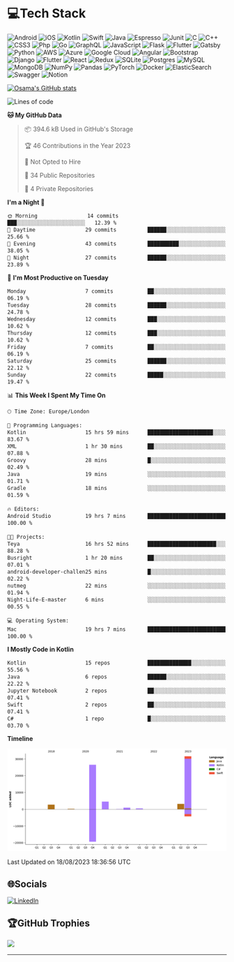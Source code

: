 # 💻Tech Stack
![Android](https://img.shields.io/badge/android-%230f3648.svg?style=for-the-badge&logo=android&logoColor=white) 
![iOS](https://img.shields.io/badge/ios-%23080808.svg?style=for-the-badge&logo=ios&logoColor=white) 
![Kotlin](https://img.shields.io/badge/kotlin-%23ff7b3e.svg?style=for-the-badge&logo=kotlin&logoColor=white) 
![Swift](https://img.shields.io/badge/swift-%23f1563f.svg?style=for-the-badge&logo=swift&logoColor=white) 
![Java](https://img.shields.io/badge/java-%23188ec9.svg?style=for-the-badge&logo=java&logoColor=white) 
![Espresso](https://img.shields.io/badge/espresso-%2366463f.svg?style=for-the-badge&logo=espresso&logoColor=white) 
![Junit](https://img.shields.io/badge/junit-%23f6c54b.svg?style=for-the-badge&logo=JUnit5&logoColor=white) 
![C](https://img.shields.io/badge/c-%2300599C.svg?style=for-the-badge&logo=c&logoColor=white) 
![C++](https://img.shields.io/badge/c++-%238eed1.svg?style=for-the-badge&logo=c%2B%2B&logoColor=white) 
![CSS3](https://img.shields.io/badge/css3-%231572B6.svg?style=for-the-badge&logo=css3&logoColor=white) 
![Php](https://img.shields.io/badge/php-%238ab4f8.svg?style=for-the-badge&logo=php&logoColor=white)
![Go](https://img.shields.io/badge/go-%2300ADD8.svg?style=for-the-badge&logo=go&logoColor=white) 
![GraphQL](https://img.shields.io/badge/-GraphQL-E10098?style=for-the-badge&logo=graphql&logoColor=white) 
![JavaScript](https://img.shields.io/badge/javascript-%23323330.svg?style=for-the-badge&logo=javascript&logoColor=%23F7DF1E) 
![Flask](https://img.shields.io/badge/flask-%23000.svg?style=for-the-badge&logo=flask&logoColor=white) 
![Flutter](https://img.shields.io/badge/Flutter-%2302569B.svg?style=for-the-badge&logo=Flutter&logoColor=white) 
![Gatsby](https://img.shields.io/badge/Gatsby-%23663399.svg?style=for-the-badge&logo=gatsby&logoColor=white) 
![Python](https://img.shields.io/badge/python-3670A0?style=for-the-badge&logo=python&logoColor=ffdd54) 
![AWS](https://img.shields.io/badge/AWS-%23FF9900.svg?style=for-the-badge&logo=amazon-aws&logoColor=white) 
![Azure](https://img.shields.io/badge/azure-%230072C6.svg?style=for-the-badge&logo=azure-devops&logoColor=white) 
![Google Cloud](https://img.shields.io/badge/Google%20Cloud-%234285F4.svg?style=for-the-badge&logo=google-cloud&logoColor=white) 
![Angular](https://img.shields.io/badge/angular-%23DD0031.svg?style=for-the-badge&logo=angular&logoColor=white) 
![Bootstrap](https://img.shields.io/badge/bootstrap-%23563D7C.svg?style=for-the-badge&logo=bootstrap&logoColor=white)
![Django](https://img.shields.io/badge/django-%23092E20.svg?style=for-the-badge&logo=django&logoColor=white) 
![Flutter](https://img.shields.io/badge/Flutter-%2302569B.svg?style=for-the-badge&logo=Flutter&logoColor=white) 
![React](https://img.shields.io/badge/react-%2320232a.svg?style=for-the-badge&logo=react&logoColor=%2361DAFB)
![Redux](https://img.shields.io/badge/redux-%23593d88.svg?style=for-the-badge&logo=redux&logoColor=white) 
![SQLite](https://img.shields.io/badge/sqlite-%2307405e.svg?style=for-the-badge&logo=sqlite&logoColor=white)
![Postgres](https://img.shields.io/badge/postgres-%23316192.svg?style=for-the-badge&logo=postgresql&logoColor=white)
![MySQL](https://img.shields.io/badge/mysql-%2300f.svg?style=for-the-badge&logo=mysql&logoColor=white)
![MongoDB](https://img.shields.io/badge/MongoDB-%234ea94b.svg?style=for-the-badge&logo=mongodb&logoColor=white)
![NumPy](https://img.shields.io/badge/numpy-%23013243.svg?style=for-the-badge&logo=numpy&logoColor=white) 
![Pandas](https://img.shields.io/badge/pandas-%23150458.svg?style=for-the-badge&logo=pandas&logoColor=white)
![PyTorch](https://img.shields.io/badge/PyTorch-%23EE4C2C.svg?style=for-the-badge&logo=PyTorch&logoColor=white) 
![Docker](https://img.shields.io/badge/docker-%230db7ed.svg?style=for-the-badge&logo=docker&logoColor=white) 
![ElasticSearch](https://img.shields.io/badge/-ElasticSearch-005571?style=for-the-badge&logo=elasticsearch)
![Swagger](https://img.shields.io/badge/-Swagger-%23Clojure?style=for-the-badge&logo=swagger&logoColor=white) 
![Notion](https://img.shields.io/badge/Notion-%23000000.svg?style=for-the-badge&logo=notion&logoColor=white)

[![Osama's GitHub stats](https://github-readme-stats-git-masterrstaa-rickstaa.vercel.app/api?username=osamaaftab)](https://github.com/osamaaftab/github-readme-stats) 

<!--START_SECTION:waka-->
![Lines of code](https://img.shields.io/badge/From%20Hello%20World%20I%27ve%20Written-69.8%20thousand%20lines%20of%20code-blue)

**🐱 My GitHub Data** 

> 📦 394.6 kB Used in GitHub's Storage 
 > 
> 🏆 46 Contributions in the Year 2023
 > 
> 🚫 Not Opted to Hire
 > 
> 📜 34 Public Repositories 
 > 
> 🔑 4 Private Repositories 
 > 
**I'm a Night 🦉** 

```text
🌞 Morning                14 commits          ███░░░░░░░░░░░░░░░░░░░░░░   12.39 % 
🌆 Daytime                29 commits          ██████░░░░░░░░░░░░░░░░░░░   25.66 % 
🌃 Evening                43 commits          ██████████░░░░░░░░░░░░░░░   38.05 % 
🌙 Night                  27 commits          ██████░░░░░░░░░░░░░░░░░░░   23.89 % 
```
📅 **I'm Most Productive on Tuesday** 

```text
Monday                   7 commits           ██░░░░░░░░░░░░░░░░░░░░░░░   06.19 % 
Tuesday                  28 commits          ██████░░░░░░░░░░░░░░░░░░░   24.78 % 
Wednesday                12 commits          ███░░░░░░░░░░░░░░░░░░░░░░   10.62 % 
Thursday                 12 commits          ███░░░░░░░░░░░░░░░░░░░░░░   10.62 % 
Friday                   7 commits           ██░░░░░░░░░░░░░░░░░░░░░░░   06.19 % 
Saturday                 25 commits          ██████░░░░░░░░░░░░░░░░░░░   22.12 % 
Sunday                   22 commits          █████░░░░░░░░░░░░░░░░░░░░   19.47 % 
```


📊 **This Week I Spent My Time On** 

```text
🕑︎ Time Zone: Europe/London

💬 Programming Languages: 
Kotlin                   15 hrs 59 mins      █████████████████████░░░░   83.67 % 
XML                      1 hr 30 mins        ██░░░░░░░░░░░░░░░░░░░░░░░   07.88 % 
Groovy                   28 mins             █░░░░░░░░░░░░░░░░░░░░░░░░   02.49 % 
Java                     19 mins             ░░░░░░░░░░░░░░░░░░░░░░░░░   01.71 % 
Gradle                   18 mins             ░░░░░░░░░░░░░░░░░░░░░░░░░   01.59 % 

🔥 Editors: 
Android Studio           19 hrs 7 mins       █████████████████████████   100.00 % 

🐱‍💻 Projects: 
Teya                     16 hrs 52 mins      ██████████████████████░░░   88.28 % 
Busright                 1 hr 20 mins        ██░░░░░░░░░░░░░░░░░░░░░░░   07.01 % 
android-developer-challen25 mins             █░░░░░░░░░░░░░░░░░░░░░░░░   02.22 % 
nutmeg                   22 mins             ░░░░░░░░░░░░░░░░░░░░░░░░░   01.94 % 
Night-Life-E-master      6 mins              ░░░░░░░░░░░░░░░░░░░░░░░░░   00.55 % 

💻 Operating System: 
Mac                      19 hrs 7 mins       █████████████████████████   100.00 % 
```

**I Mostly Code in Kotlin** 

```text
Kotlin                   15 repos            ██████████████░░░░░░░░░░░   55.56 % 
Java                     6 repos             ██████░░░░░░░░░░░░░░░░░░░   22.22 % 
Jupyter Notebook         2 repos             ██░░░░░░░░░░░░░░░░░░░░░░░   07.41 % 
Swift                    2 repos             ██░░░░░░░░░░░░░░░░░░░░░░░   07.41 % 
C#                       1 repo              █░░░░░░░░░░░░░░░░░░░░░░░░   03.70 % 
```



**Timeline**

![Lines of Code chart](https://raw.githubusercontent.com/osamaaftab/osamaaftab/master/assets/bar_graph.png)


 Last Updated on 18/08/2023 18:36:56 UTC
<!--END_SECTION:waka-->

## 🌐Socials
 [![LinkedIn](https://img.shields.io/badge/LinkedIn-%230077B5.svg?logo=linkedin&logoColor=white)](https://www.linkedin.com/in/osama-aftab-2a488059/) 

## 🏆GitHub Trophies
![](https://github-profile-trophy.vercel.app/?username=osamaaftab&theme=radical&no-frame=false&no-bg=false&margin-w=4)

---
